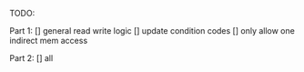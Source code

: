TODO:

Part 1:
[] general read write logic
[] update condition codes
[] only allow one indirect mem access

Part 2:
[] all

